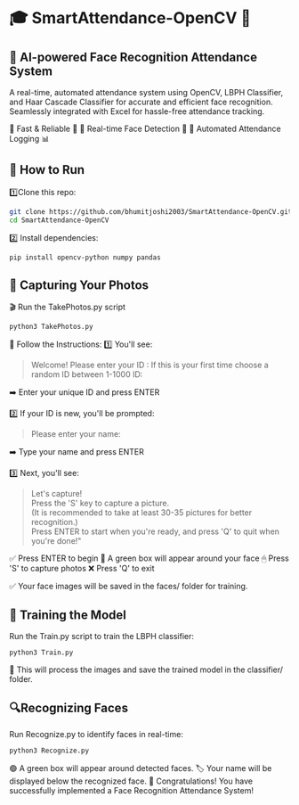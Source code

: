 # 🎓 SmartAttendance-OpenCV 🚀
## 📸 AI-powered Face Recognition Attendance System

A real-time, automated attendance system using OpenCV, LBPH Classifier, and Haar Cascade Classifier for accurate and efficient face recognition. Seamlessly integrated with Excel for hassle-free attendance tracking.

🔹 Fast & Reliable 💨
🔹 Real-time Face Detection 🎯
🔹 Automated Attendance Logging 📊



## 🚀 How to Run

1️⃣Clone this repo:
```bash
git clone https://github.com/bhumitjoshi2003/SmartAttendance-OpenCV.git
cd SmartAttendance-OpenCV
````

2️⃣ Install dependencies:
```bash
pip install opencv-python numpy pandas
```


## 📸 **Capturing Your Photos**
🎬 Run the TakePhotos.py script
```bash
python3 TakePhotos.py
```

👤 Follow the Instructions:
1️⃣ You'll see:

> Welcome!
> Please enter your ID : 
> If this is your first time choose a random ID between 1-1000
> ID: 

➡️ Enter your unique ID and press ENTER

2️⃣ If your ID is new, you'll be prompted:

> Please enter your name:

➡️ Type your name and press ENTER

3️⃣ Next, you'll see:

> Let's capture!  
> Press the 'S' key to capture a picture.  
> (It is recommended to take at least 30-35 pictures for better recognition.)  
> Press ENTER to start when you're ready, and press 'Q' to quit when you're done!"

✅ Press ENTER to begin
📸 A green box will appear around your face
🖱 Press 'S' to capture photos
❌ Press 'Q' to exit

✅ Your face images will be saved in the faces/ folder for training.



## 🎯 **Training the Model**

Run the Train.py script to train the LBPH classifier:
```bash
python3 Train.py
```

📌 This will process the images and save the trained model in the classifier/ folder.


## 🔍**Recognizing Faces**

Run Recognize.py to identify faces in real-time:
```bash
python3 Recognize.py
```

🟢 A green box will appear around detected faces.
🏷 Your name will be displayed below the recognized face.
🎉 Congratulations! You have successfully implemented a Face Recognition Attendance System!
